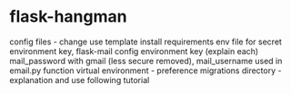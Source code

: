 # flask-hangman

config files - change use template
install requirements
env file for secret environment key, flask-mail config environment key (explain each)
mail_password with gmail (less secure removed), mail_username used in email.py function
virtual environment - preference
migrations directory - explanation and use
following tutorial
